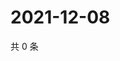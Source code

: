 # 2021-12-08

共 0 条

<!-- BEGIN WEIBO -->
<!-- 最后更新时间 Wed Dec 08 2021 23:15:56 GMT+0800 (China Standard Time) -->

<!-- END WEIBO -->
